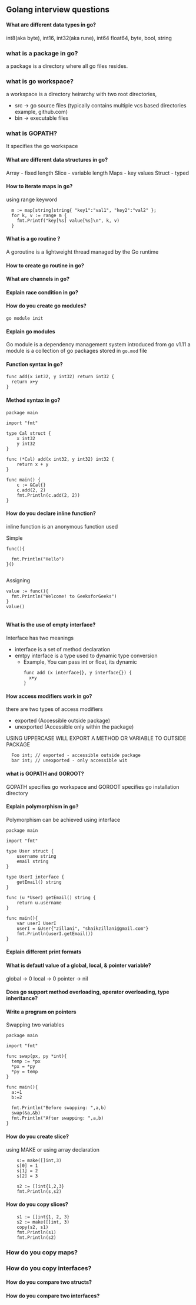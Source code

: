 ## Golang interview questions

#### What are different data types in go?
int8(aka byte), int16, int32(aka rune), int64
float64,
byte,
bool,
string

### what is a package in go?
a package is a directory where all go files resides. 

### what is go workspace?
a workspace is a directory heirarchy with two root directories,
 - src -> go source files (typically contains multiple vcs based directories example, github.com)
 - bin -> executable files

### what is GOPATH?
It specifies the go workspace 

#### What are different data structures in go?
Array - fixed length
Slice - variable length
Maps - key values
Struct - typed 

#### How to iterate maps in go?

using range keyword
```
  m := map[string]string{ "key1":"val1", "key2":"val2" };
  for k, v := range m {
    fmt.Printf("key[%s] value[%s]\n", k, v)
  }
```

#### What is a go routine ?
A goroutine is a  lightweight thread managed by the Go runtime


#### How to create go routine in go?

#### What are channels in go?

#### Explain race condition in go?

#### How do you create go modules?

```
go module init
````

#### Explain go modules
Go module is a dependency management system introduced from go v1.11
a module is a collection of go packages stored in `go.mod` file

#### Function syntax in go?
```
func add(x int32, y int32) return int32 {
  return x+y
}
```
#### Method syntax in go?

```
package main

import "fmt"

type Cal struct {
	x int32
	y int32
}

func (*Cal) add(x int32, y int32) int32 {
	return x + y
}

func main() {
	c := &Cal{}
	c.add(2, 2)
	fmt.Println(c.add(2, 2))
}
```

#### How do you declare inline function?
inline function is an anonymous function used 

Simple 
```
func(){ 

  fmt.Println("Hello") 
}() 
	
```
Assigning
```
value := func(){ 
  fmt.Println("Welcome! to GeeksforGeeks") 
} 
value() 
	
```

#### What is the use of empty interface?
Interface has two meanings 
 - interface is a set of method declaration
 - emtpy interface is a type used to dynamic type conversion
   - Example, 
     You can pass int or float, its dynamic
     ```
     func add (x interface{}, y interface{}) {
       x+y
     }
     ```

#### How access modifiers work in go?
there are two types of access modifiers
  - exported (Accessible outside package)
  - unexported (Accessible only within the package)

USING UPPERCASE WILL EXPORT A METHOD OR VARIABLE TO OUTSIDE PACKAGE

```
  Foo int; // exported - accessible outside package
  bar int; // unexported - only accessible wit
```

#### what is GOPATH and GOROOT?

GOPATH specifies go workspace and GOROOT specifies go installation directory

#### Explain polymorphism in go?

Polymorphism can be achieved using interface

```
package main

import "fmt"

type User struct {
	username string
	email string
}

type UserI interface {
	getEmail() string
}

func (u *User) getEmail() string {
	return u.username
}

func main(){
	var userI UserI
	userI = &User{"zillani", "shaikzillani@gmail.com"}
	fmt.Println(userI.getEmail())
}

```

#### Explain different print formats

#### What is defautl value of a global, local, & pointer variable?
  global -> 0
  local -> 0
  pointer -> nil

#### Does go support method overloading, operator overloading, type inheritance?

#### Write a program on pointers

Swapping two variables 

```
package main

import "fmt"

func swap(px, py *int){
  temp := *px
  *px = *py
  *py = temp
}

func main(){
  a:=1
  b:=2

  fmt.Println("Before swapping: ",a,b)
  swap(&a,&b)
  fmt.Println("After swapping: ",a,b)
}

```

#### How do you create slice?

using MAKE or using array declaration
```
	s:= make([]int,3)
	s[0] = 1
	s[1] = 2
	s[2] = 3

	s2 := []int{1,2,3}
	fmt.Println(s,s2)
```
#### How do you copy slices?
```
	s1 := []int{1, 2, 3}
	s2 := make([]int, 3)
	copy(s2, s1)
	fmt.Println(s1)
	fmt.Println(s2)
```

### How do you copy maps?

### How do you copy interfaces?

#### How do you compare two structs?

#### How do you compare two interfaces?

